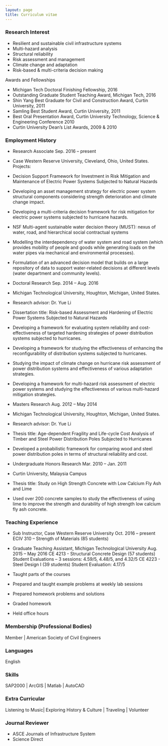 ```yaml
---
layout: page
title: Curriculum vitae
---
```

### Research Interest
* Resilient and sustainable civil infrastructure systems
* Multi-hazard analysis 
* Structural reliability
* Risk assessment and management
* Climate change and adaptation
* Risk-based & multi-criteria decision making

Awards and Fellowships
* Michigan Tech Doctoral Finishing Fellowship, 2016
* Outstanding Graduate Student Teaching Award, Michigan Tech, 2016
* Shin Yang Best Graduate for Civil and Construction Award, Curtin University, 2011
* Samling Best Student Award, Curtin University, 2011
* Best Oral Presentation Award, Curtin University Technology, Science & Engineering Conference 2010
* Curtin University Dean’s List Awards, 2009 & 2010

### Employment History
* Research Associate      Sep. 2016 – present
* Case Western Reserve University, Cleveland, Ohio, United States.
Projects:
* Decision Support Framework for Investment in Risk Mitigation and Maintenance of Electric Power Systems Subjected to Natural Hazards
* Developing an asset management strategy for electric power system structural components considering strength deterioration and climate change impact. 
* Developing a multi-criteria decision framework for risk mitigation for electric power systems subjected to hurricane hazards. 
* NSF Multi-agent sustainable water decision theory (MUST): nexus of water, road, and hierarchical social contractual systems 
* Modelling the interdependency of water system and road system (which provides mobility of people and goods while generating loads on the water pipes via mechanical and environmental processes).
* Formulation of an advanced decision model that builds on a large repository of data to support water-related decisions at different levels (water department and community levels).

* Doctoral Research				Sep. 2014 – Aug. 2016 
* Michigan Technological University, Houghton, Michigan, United States.
* Research advisor: Dr. Yue Li							 
* Dissertation title: Risk-based Assessment and Hardening of Electric Power Systems Subjected to Natural Hazards 
* Developing a framework for evaluating system reliability and cost-effectiveness of targeted hardening strategies of power distribution systems subjected to hurricanes. 
* Developing a framework for studying the effectiveness of enhancing the reconfigurability of distribution systems subjected to hurricanes.
* Studying the impact of climate change on hurricane risk assessment of power distribution systems and effectiveness of various adaptation strategies.
* Developing a framework for multi-hazard risk assessment of electric power systems and studying the effectiveness of various multi-hazard mitigation strategies.

* Masters Research                Aug. 2012 – May 2014
* Michigan Technological University, Houghton, Michigan, United States.
* Research advisor: Dr. Yue Li                                                                        	                                 
* Thesis title: Age-dependent Fragility and Life-cycle Cost Analysis of Timber and Steel Power Distribution Poles Subjected to Hurricanes 
* Developed a probabilistic framework for comparing wood and steel power distribution poles in terms of structural reliability and cost.

* Undergraduate Honors Research           Mar. 2010 – Jan. 2011
* Curtin University, Malaysia Campus
* Thesis title: Study on High Strength Concrete with Low Calcium Fly Ash and Lime
* Used over 200 concrete samples to study the effectiveness of using lime to improve the strength and durability of high strength low calcium fly ash concrete. 




### Teaching Experience

* Sub Instructor, Case Western Reserve University					 Oct. 2016 – present
ECIV 310 – Strength of Materials (85 students)

* Graduate Teaching Assistant, Michigan Technological University      Aug. 2015 – May 2016
CE 4213 - Structural Concrete Design (57 students)
Student Evaluations – 3 sessions: 4.59/5, 4.48/5, and 4.32/5
CE 4223 - Steel Design I (39 students)
Student Evaluation: 4.17/5
* Taught parts of the courses
* Prepared and taught example problems at weekly lab sessions
* Prepared homework problems and solutions
* Graded homework 
* Held office hours


### Membership (Professional Bodies)
Member     | American Society of Civil Engineers


### Languages
English 

### Skills

SAP2000 | ArcGIS | Matlab | AutoCAD

### Extra Curricular

Listening to Music| Exploring History & Culture | Traveling | Volunteer

### Journal Reviewer

* ASCE Journals of Infrastructure System
* Science Direct


